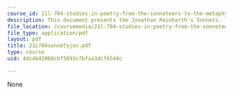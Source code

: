 ```yaml
---
course_id: 21l-704-studies-in-poetry-from-the-sonneteers-to-the-metaphysicals-spring-2006
description: This document presents the Jonathan Reinharth's Sonnets.
file_location: /coursemedia/21l-704-studies-in-poetry-from-the-sonneteers-to-the-metaphysicals-spring-2006/4dc4b42060cbf5893c7bfaa3dcf6544c_21L704sonnetsjon.pdf
file_type: application/pdf
layout: pdf
title: 21L704sonnetsjon.pdf
type: course
uid: 4dc4b42060cbf5893c7bfaa3dcf6544c

---
```

None